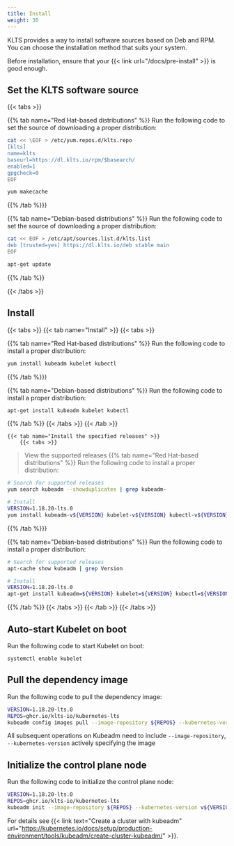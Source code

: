 ```yaml
---
title: Install
weight: 30
---
```


KLTS provides a way to install software sources based on Deb and RPM. 
You can choose the installation method that suits your system.

Before installation, ensure that your {{< link url="/docs/pre-install" >}} is good enough.
## Set the KLTS software source

{{< tabs >}}

{{% tab name="Red Hat-based distributions" %}}
Run the following code to set the source of downloading a proper distribution:
``` bash
cat << \EOF > /etc/yum.repos.d/klts.repo
[klts]
name=klts
baseurl=https://dl.klts.io/rpm/$basearch/
enabled=1
gpgcheck=0
EOF

yum makecache
```
{{% /tab %}}}

{{% tab name="Debian-based distributions" %}}
Run the following code to set the source of downloading a proper distribution:
``` bash
cat << EOF > /etc/apt/sources.list.d/klts.list
deb [trusted=yes] https://dl.klts.io/deb stable main
EOF

apt-get update
```
{{% /tab %}}

{{< /tabs >}}

## Install

{{< tabs >}}
    {{< tab name="Install" >}}
        {{< tabs >}}

{{% tab name="Red Hat-based distributions" %}}
Run the following code to install a proper distribution:
``` bash
yum install kubeadm kubelet kubectl
```
{{% /tab %}}}

{{% tab name="Debian-based distributions" %}}
Run the following code to install a proper distribution:
``` bash
apt-get install kubeadm kubelet kubectl
```
{{% /tab %}}
        {{< /tabs >}}
    {{< /tab >}}

    {{< tab name="Install the specified releases" >}}
        {{< tabs >}}

> View the supported releases
{{% tab name="Red Hat-based distributions" %}}
Run the following code to install a proper distribution:
``` bash
# Search for supported releases
yum search kubeadm --showduplicates | grep kubeadm-

# Install
VERSION=1.18.20-lts.0
yum install kubeadm-v${VERSION} kubelet-v${VERSION} kubectl-v${VERSION}
```
{{% /tab %}}}

{{% tab name="Debian-based distributions" %}}
Run the following code to install a proper distribution:
``` bash
# Search for supported releases
apt-cache show kubeadm | grep Version

# Install
VERSION=1.18.20-lts.0
apt-get install kubeadm=${VERSION} kubelet=${VERSION} kubectl=${VERSION}
```
{{% /tab %}}
        {{< /tabs >}}
    {{< /tab >}}
{{< /tabs >}}

## Auto-start Kubelet on boot
Run the following code to start Kubelet on boot:
```
systemctl enable kubelet
```
## Pull the dependency image
Run the following code to pull the dependency image:
``` bash
VERSION=1.18.20-lts.0
REPOS=ghcr.io/klts-io/kubernetes-lts
kubeadm config images pull --image-repository ${REPOS} --kubernetes-version v${VERSION}
```
All subsequent operations on Kubeadm need to include `--image-repository`, `--kubernetes-version` actively specifying the image
## Initialize the control plane node
Run the following code to initialize the control plane node:
``` bash
VERSION=1.18.20-lts.0
REPOS=ghcr.io/klts-io/kubernetes-lts
kubeadm init --image-repository ${REPOS} --kubernetes-version v${VERSION}
```
For details see {{< link text="Create a cluster with kubeadm" url="https://kubernetes.io/docs/setup/production-environment/tools/kubeadm/create-cluster-kubeadm/" >}}.
